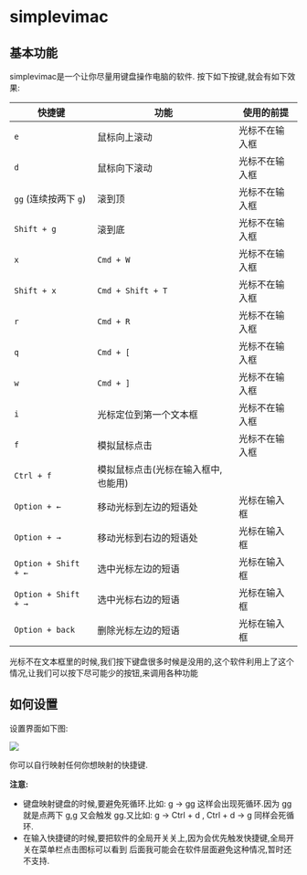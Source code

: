 # simplevimac
## 基本功能

simplevimac是一个让你尽量用键盘操作电脑的软件.
按下如下按键,就会有如下效果:

| 快捷键                  | 功能                  | 使用的前提   |
| -------------------- | ------------------- | ------- |
| `e`                  | 鼠标向上滚动              | 光标不在输入框 |
| `d`                  | 鼠标向下滚动              | 光标不在输入框 |
| `gg` (连续按两下 `g`)     | 滚到顶                 | 光标不在输入框 |
| `Shift + g`          | 滚到底                 | 光标不在输入框 |
| `x`                  | `Cmd + W`           | 光标不在输入框 |
| `Shift + x`          | `Cmd + Shift + T`   | 光标不在输入框 |
| `r`                  | `Cmd + R`           | 光标不在输入框 |
| `q`                  | `Cmd + [`           | 光标不在输入框 |
| `w`                  | `Cmd + ]`           | 光标不在输入框 |
| `i`                  | 光标定位到第一个文本框         | 光标不在输入框 |
| `f`                  | 模拟鼠标点击              | 光标不在输入框 |
| `Ctrl + f`           | 模拟鼠标点击(光标在输入框中,也能用) |         |
| `Option + ←`         | 移动光标到左边的短语处         | 光标在输入框  |
| `Option + →`         | 移动光标到右边的短语处         | 光标在输入框  |
| `Option + Shift + ←` | 选中光标左边的短语           | 光标在输入框  |
| `Option + Shift + →` | 选中光标右边的短语           | 光标在输入框  |
| `Option + back`      | 删除光标左边的短语           | 光标在输入框  |


光标不在文本框里的时候,我们按下键盘很多时候是没用的,这个软件利用上了这个情况,让我们可以按下尽可能少的按钮,来调用各种功能
## 如何设置

设置界面如下图:

![](https://github.com/user-attachments/assets/113a017f-8c53-43f4-9ce8-99dbac8c0ede)

你可以自行映射任何你想映射的快捷键.

**注意:** 
- 键盘映射键盘的时候,要避免死循环.比如: g -> gg 这样会出现死循环.因为 gg 就是点两下 g,g 又会触发 gg.又比如: g -> Ctrl + d , Ctrl + d  -> g 同样会死循环.
- 在输入快捷键的时候,要把软件的全局开关关上,因为会优先触发快捷键,全局开关在菜单栏点击图标可以看到
后面我可能会在软件层面避免这种情况,暂时还不支持.
